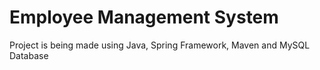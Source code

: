 # Employee Management System
Project is being made using Java, Spring Framework, Maven and MySQL Database
 
